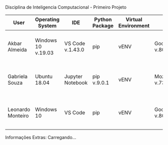 Disciplina de Inteligencia Computacional - Primeiro Projeto

|       User       |  Operating System   |        IDE       | Python Package | Virtual Environment |             Browser            |            CPU             |       RAM       |          GPU          |
| ---------------- | ------------------- | ---------------- | -------------- | ------------------- | ------------------------------ | -------------------------- | --------------- | --------------------- |
| Akbar Almeida    | Windows 10 v.19.03  | VS Code v.1.43.0 | pip            |         vENV         | Google Chrome v.80.0.3987.132  | Intel Core i5-6200U-2.3GHz | DDR3-8GB-1.6GHz | Intel HD Graphics 520 |
| Gabriela Souza   | Ubuntu 18.04        | Jupyter Notebook | pip v.9.0.1    |         vENV         | Mozilla Firefox v.73.0.1       | Intel Core i3-6006U-2.0GHz | DDR4-4GB-2.4GHz | Intel HD Graphics 520 |
| Leonardo Monteiro | Windows 10 | VS Code | pip | vENV | Google Chrome v.80.0.3987.132 | Intel Core i5-7200-3.0GHz | DDR3-8GB-1.6GHz | | GeForce| 

Informações Extras: Carregando...
